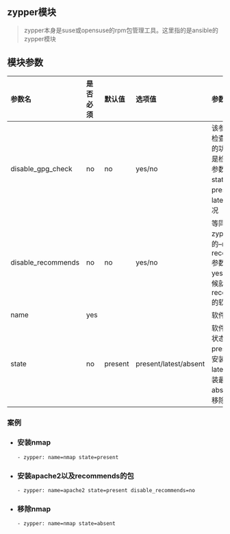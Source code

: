 ## zypper模块

>zypper本身是suse或opensuse的rpm包管理工具。这里指的是ansible的zypper模块

## 模块参数

|参数名|是否必须|默认值|选项值|参数说明|
|:-|:-|:-|:-|:-|
|disable_gpg_check|no|no|yes/no|该参数管GPG检查包的签名的功能，默认是检查，这个参数会影响state参数为present及latest时的情况|
|disable_recommends |no|no|yes/no|等同于zypper命令的–no-recommends参数，默认是yes，no的时候就不会安装recommend的软件包|
|name| 	yes|||软件包名字|
|state 	|no|present|present/latest/absent| 	软件包的最后状态。present代表安装完毕，latest代表安装最新版，absent代表移除|

### 案例

- ### 安装nmap
      - zypper: name=nmap state=present

- ### 安装apache2以及recommends的包
      - zypper: name=apache2 state=present disable_recommends=no

- ### 移除nmap
      - zypper: name=nmap state=absent

